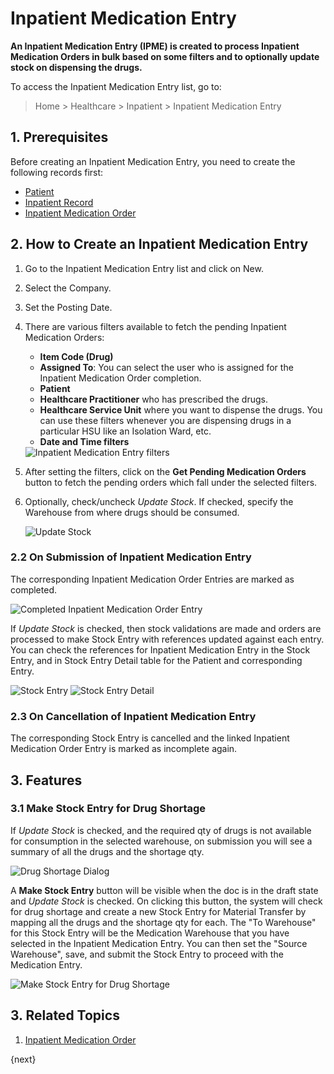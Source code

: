 <!-- add-breadcrumbs -->
# Inpatient Medication Entry

**An Inpatient Medication Entry (IPME) is created to process Inpatient Medication Orders in bulk based on some filters and to optionally update stock on dispensing the drugs.**

To access the Inpatient Medication Entry list, go to:

> Home > Healthcare > Inpatient > Inpatient Medication Entry

## 1. Prerequisites

Before creating an Inpatient Medication Entry, you need to create the following records first:

* [Patient](/docs/user/manual/en/healthcare/patient)
* [Inpatient Record](/docs/user/manual/en/healthcare/inpatient_record)
* [Inpatient Medication Order](/docs/user/manual/en/healthcare/inpatient_medication_order)

## 2. How to Create an Inpatient Medication Entry

1. Go to the Inpatient Medication Entry list and click on New.
2. Select the Company.
3. Set the Posting Date.
4. There are various filters available to fetch the pending Inpatient Medication Orders:

    - **Item Code (Drug)**
    - **Assigned To**: You can select the user who is assigned for the Inpatient Medication Order completion.
    - **Patient**
    - **Healthcare Practitioner** who has prescribed the drugs.
    - **Healthcare Service Unit** where you want to dispense the drugs. You can use these filters whenever you are dispensing drugs in a particular HSU like an Isolation Ward, etc.
    - **Date and Time filters**

    <img class="screenshot" alt="Inpatient Medication Entry filters" src="{{docs_base_url}}/assets/img/healthcare/ime-filters.png">

5. After setting the filters, click on the **Get Pending Medication Orders** button to fetch the pending orders which fall under the selected filters.
6. Optionally, check/uncheck _Update Stock_. If checked, specify the Warehouse from where drugs should be consumed.

    <img class="screenshot" alt="Update Stock" src="{{docs_base_url}}/assets/img/healthcare/ime-stock.png">

### 2.2 On Submission of Inpatient Medication Entry

The corresponding Inpatient Medication Order Entries are marked as completed.

<img class="screenshot" alt="Completed Inpatient Medication Order Entry" src="{{docs_base_url}}/assets/img/healthcare/imoe-completed.png">

If _Update Stock_ is checked, then stock validations are made and orders are processed to make Stock Entry with references updated against each entry.
You can check the references for Inpatient Medication Entry in the Stock Entry, and in Stock Entry Detail table for the Patient and corresponding Entry.

<img class="screenshot" alt="Stock Entry" src="{{docs_base_url}}/assets/img/healthcare/ime-stock-entry.png">

<img class="screenshot" alt="Stock Entry Detail" src="{{docs_base_url}}/assets/img/healthcare/ime-stock-entry-detail.png">

### 2.3 On Cancellation of Inpatient Medication Entry

The corresponding Stock Entry is cancelled and the linked Inpatient Medication Order Entry is marked as incomplete again.

## 3. Features

### 3.1 Make Stock Entry for Drug Shortage

If _Update Stock_ is checked, and the required qty of drugs is not available for consumption in the selected warehouse, on submission you will see a summary of all the drugs and the shortage qty.

<img class="screenshot" alt="Drug Shortage Dialog" src="{{docs_base_url}}/assets/img/healthcare/drug-shortage-dialog.gif">

A **Make Stock Entry** button will be visible when the doc is in the draft state and _Update Stock_ is checked. On clicking this button, the system will check for drug shortage and create a new Stock Entry for Material Transfer by mapping all the drugs and the shortage qty for each. The "To Warehouse" for this Stock Entry will be the Medication Warehouse that you have selected in the Inpatient Medication Entry. You can then set the "Source Warehouse", save, and submit the Stock Entry to proceed with the Medication Entry.

<img class="screenshot" alt="Make Stock Entry for Drug Shortage" src="{{docs_base_url}}/assets/img/healthcare/make-stock-entry.gif">

## 3. Related Topics

1. [Inpatient Medication Order](/docs/user/manual/en/healthcare/inpatient_medication_order)

{next}
